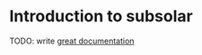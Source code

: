 # Introduction to subsolar

TODO: write [great documentation](http://jacobian.org/writing/what-to-write/)
